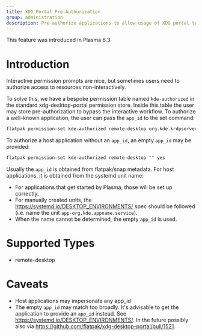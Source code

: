 ```yaml
---
title: XDG Portal Pre-Authorization
group: administration
description: Pre-authorize applications to allow usage of XDG portal tech without interactive dialogs
---
```


This feature was introduced in Plasma 6.3.

# Introduction

Interactive permission prompts are nice, but sometimes users
need to authorize access to resources non-interactively.

To solve this, we have a bespoke permission table named `kde-authorized` in
the standard xdg-desktop-portal permission store. Inside this table the user may store
pre-authorization to bypass the interactive workflow.
To authorize a well-known application, the user can pass the `app_id` to the
set command:

```bash
flatpak permission-set kde-authorized remote-desktop org.kde.krdpserver yes
```

To authorize a host application without an `app_id`, an empty `app_id` may be
provided:

```bash
flatpak permission-set kde-authorized remote-desktop "" yes
```

Usually the `app_id` is obtained from flatpak/snap metadata.
For host applications, it is obtained from the systemd unit name:
* For applications that get started by Plasma, those will be set up correctly.
* For manually created units, the https://systemd.io/DESKTOP_ENVIRONMENTS/
spec should be followed (i.e. name the unit
`app-org.kde.appname.service`).
* When the name cannot be determined, the empty `app_id` is used.

# Supported Types

* remote-desktop

# Caveats

* Host applications may impersonate any app_id
* The empty `app_id` may match too broadly. It's advisable to get the application to provide an `app_id` instead. See https://systemd.io/DESKTOP_ENVIRONMENTS/. In the future possibly also via https://github.com/flatpak/xdg-desktop-portal/pull/1521.
